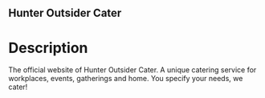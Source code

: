 ## Hunter Outsider Cater ## 

# Description 

The official website of Hunter Outsider Cater. A unique catering service for workplaces, events, gatherings and home.
You specify your needs, we cater!

